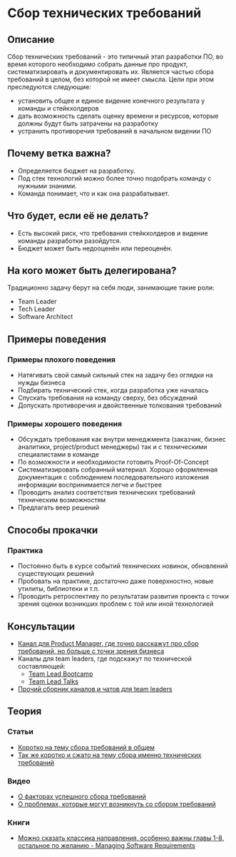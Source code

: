 # Сбор технических требований
## Описание
Сбор технических требований - это типичный этап разработки ПО, во время которого необходимо собрать данные про продукт, систематизировать и документировать их. Является частью сбора требований в целом, без которой не имеет смысла.
Цели при этом преследуются следующие:
- установить общее и единое видение конечного результата у команды и стейкхолдеров
- дать возможность сделать оценку времени и ресурсов, которые должны будут быть затрачены на разработку
- устранить противоречия требований в начальном видении ПО

## Почему ветка важна?
- Определяется бюджет на разработку.
- Под стек технологий можно более точно подобрать команду с нужными знаними.
- Команда понимает, что и как она разрабатывает.

## Что будет, если её не делать?
- Есть высокий риск, что требования стейкхолдеров и видение команды разработки разойдутся.
- Бюджет может быть недооценён или переоценён.

## На кого может быть делегирована?
Традиционно задачу берут на себя люди, занимающие такие роли:
- Team Leader
- Tech Leader
- Software Architect

## Примеры поведения
### Примеры плохого поведения
- Натягивать свой самый сильный стек на задачу без оглядки на нужды бизнеса
- Подбирать технический стек, когда разработка уже началась
- Спускать требования на команду сверху, без обсуждений
- Допускать противоречия и двойственные толкования требований
### Примеры хорошего поведения
- Обсуждать требования как внутри менеджмента (заказчик, бизнес аналитики, project/product менеджеры) так и с техническими специалистами в команде
- По возможности и необходимости готовить Proof-Of-Concept
- Систематизировать собранный материал. Хорошо оформленная документация с соблюдением последовательного изложения информации воспринимается легче и быстрее
- Проводить анализ соответствия технических требований техническим возможностям
- Предлагать веер решений

## Способы прокачки
### Практика
- Постоянно быть в курсе событий технических новинок, обновлений существующих решений
- Пробовать на практике, достаточно даже поверхностно, новые утилиты, библиотеки и т.п.
- Проводить ретроспективу по результатам развития проекта с точки зрения оценки возникших проблем с той или иной технологией

## Консультации
- [Канал для Product Manager, где точно расскажут про сбор требований, но больше с точки зрения бизнеса](https://t.me/proproduct)
- Каналы для team leaders, где подскажут по технической составляющей:
    - [Team Lead Bootcamp](https://t.me/tlbootcamp)
    - [Team Lead Talks](https://t.me/TeamLeadTalks)
- [Прочий сборник каналов и чатов для team leaders](https://github.com/dhampik/leads-telegram-list)

## Теория
### Статьи
- [Коротко на тему сбора требований в общем](https://www.inflectra.com/ideas/topic/requirements-gathering.aspx)
- [Так же коротко и сжато на тему сбора именно технических требований](https://www.smartsheet.com/wise-words-about-writing-technical-requirements-documents)

### Видео
- [О факторах успешного сбора требований](https://www.modernanalyst.com/Webinars/tabid/207/ID/3181/Software-Requirements-7-Critical-Success-Factors.aspx)
- [О проблемах, которые могут возникнуть со сбором требований](https://www.modernanalyst.com/Webinars/tabid/207/ID/3624/Software-Requirements-10-Traps-to-Avoid.aspx)

### Книги
- [Можно сказать классика направления, особенно важны главы 1-8, остальное по желанию - Managing Software Requirements](https://www.amazon.com/Managing-Software-Requirements-Addison-Wesley-Technology/dp/0201615932)
